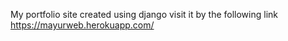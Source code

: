 My portfolio site created using django visit it by the following link
https://mayurweb.herokuapp.com/
